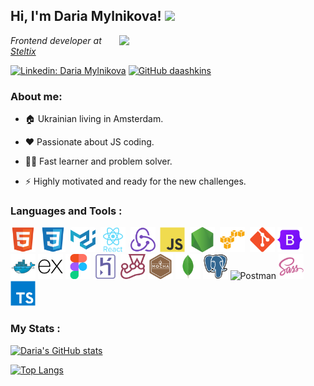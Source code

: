 <h2> Hi, I'm Daria Mylnikova! <img src="https://media.giphy.com/media/24FIhU6feRweuAnN7O/giphy.gif" width="50"></h2>
<img align='right' src="https://media.giphy.com/media/Vf3ZKdillTMOOaOho0/giphy.gif" width="330">
<p><em>Frontend developer at <a href="https://steltix.com/">Steltix</a></em></p>

[![Linkedin: Daria Mylnikova](https://img.shields.io/badge/-Daria&#160;Mylnikova-blue?style=flat-square&logo=Linkedin&logoColor=white&link=https://www.linkedin.com/in/daria-mylnikova/)](https://www.linkedin.com/in/daria-mylnikova/)
[![GitHub daashkins](https://img.shields.io/github/followers/daashkins?label=follow&style=social)](https://github.com/daashkins)


<h3> About me:</h3>

- :house: Ukrainian living in Amsterdam.

- :heart: Passionate about JS coding.

- :woman_technologist: Fast learner and problem solver.

- :zap: Highly motivated and ready for the new challenges.


### Languages and Tools :

<div>
  <img src="https://github.com/devicons/devicon/blob/master/icons/html5/html5-original.svg" title="HTML5" alt="HTML5" width="40" height="40"/>&nbsp;
  <img src="https://github.com/devicons/devicon/blob/master/icons/css3/css3-original.svg" title="CSS" alt="CSS" width="40" height="40"/>&nbsp;
  <img src="https://github.com/devicons/devicon/blob/master/icons/materialui/materialui-original.svg" title="Material UI" alt="Material UI" width="40" height="40"/>&nbsp;
   <img src="https://github.com/devicons/devicon/blob/master/icons/react/react-original-wordmark.svg" title="React" alt="React" width="40" height="40"/>&nbsp;
  <img src="https://github.com/devicons/devicon/blob/master/icons/redux/redux-original.svg" title="Redux" alt="Redux " width="40" height="40"/>&nbsp;
  <img src="https://github.com/devicons/devicon/blob/master/icons/javascript/javascript-original.svg" title="JavaScript" alt="JavaScript" width="40" height="40"/>&nbsp;
  <img src="https://github.com/devicons/devicon/blob/master/icons/nodejs/nodejs-original.svg" title="NodeJS" alt="NodeJS" width="40" height="40"/>&nbsp;
  <img src="https://github.com/devicons/devicon/blob/master/icons/amazonwebservices/amazonwebservices-original.svg" title="AWS" alt="AWS" width="40" height="40"/>&nbsp;
  <img src="https://github.com/devicons/devicon/blob/master/icons/git/git-original.svg" title="Git" **alt="Git" width="40" height="40"/>
  <img src="https://github.com/devicons/devicon/blob/master/icons/bootstrap/bootstrap-original.svg" title="Bootstrap" alt="Bootstrap" width="40" height="40"/> 
 <img src="https://github.com/devicons/devicon/blob/master/icons/docker/docker-original.svg" title="Docker" alt="Docker" width="40" height="40"/>
 <img src="https://github.com/devicons/devicon/blob/master/icons/express/express-original.svg" title="Express" alt="Express" width="40" height="40"/>
 <img src="https://github.com/devicons/devicon/blob/master/icons/figma/figma-original.svg" title="Figma" alt="Figma" width="40" height="40"/>
 <img src="https://github.com/devicons/devicon/blob/master/icons/heroku/heroku-original.svg" title="Heroku" alt="Heroku" width="40" height="40"/>
 <img src="https://github.com/devicons/devicon/blob/master/icons/jest/jest-plain.svg" title="Jest" alt="Jest" width="40" height="40"/>
 <img src="https://github.com/devicons/devicon/blob/master/icons/mocha/mocha-plain.svg" title="Mocha" alt="Mocha" width="40" height="40"/>
 <img src="https://github.com/devicons/devicon/blob/master/icons/mongodb/mongodb-original.svg" title="Mongodb" alt="Mongodb" width="40" height="40"/>
 <img src="https://github.com/devicons/devicon/blob/master/icons/postgresql/postgresql-original.svg" title="Postgresql" alt="Postgresql" width="40" height="40"/>
 <img src="https://www.vectorlogo.zone/logos/getpostman/getpostman-icon.svg" title="Postman" alt="Postman" width="40" height="40"/>
 <img src="https://github.com/devicons/devicon/blob/master/icons/sass/sass-original.svg" title="Sass" alt="Sass" width="40" height="40"/>
 <img src="https://github.com/devicons/devicon/blob/master/icons/typescript/typescript-original.svg" title="Typescript" alt="Typescript" width="40" height="40"/>
</div>

### My Stats :

[![Daria's GitHub stats](https://github-readme-stats.vercel.app/api?username=daashkins&count_private=true&show_icons=true&theme=radical)](https://github.com/daashkins/github-readme-stats)

[![Top Langs](https://github-readme-stats.vercel.app/api/top-langs/?username=daashkins&show_icons=true&theme=radical)](https://github.com/daashkins/github-readme-stats)

